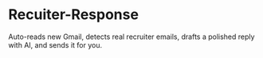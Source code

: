 # Recuiter-Response
Auto-reads new Gmail, detects real recruiter emails, drafts a polished reply with AI, and sends it for you.
